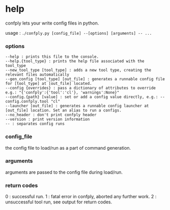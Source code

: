 # help

confply lets your write config files in python.

usage : `./confply.py [config_file] --[options] [arguments] -- ...`


### options

	--help : prints this file to the console.
	--help.{tool_type} : prints the help file associated with the tool_type
	--new_tool_type [tool_type] : adds a new tool type, creating the relevant files automatically
	--gen_config [tool_type] [out_file] : generates a runnable config file for [tool_type] at [out_file] located.
	--config {overrides} : pass a dictionary of attributes to override e.g.: "{'confply':{'tool':'cl'}, 'warnings':None}"
	--config.{path} [value] : set or add a config value directly, e.g.: --config.confply.tool "cl"
	--launcher [out_file] : generates a runnable config launcher at [out_file] location. Set an alias to run a configs.
	--no_header : don't print confply header
	--version : print version information
	-- : separates config runs


### config_file

the config file to load/run as a part of command generation.

### arguments

arguments are passed to the config file during load/run.

### return codes

0 : successful run.
1 : fatal error in confply, aborted any further work.
2 : unsuccessful tool run, see output for return codes.
